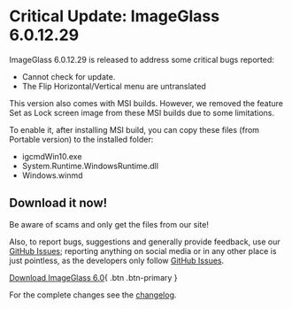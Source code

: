 # Critical Update: ImageGlass 6.0.12.29

ImageGlass 6.0.12.29 is released to address some critical bugs reported:
- Cannot check for update.
- The Flip Horizontal/Vertical menu are untranslated

This version also comes with MSI builds. However, we removed the feature Set as Lock screen image from these MSI builds due to some limitations.

To enable it, after installing MSI build, you can copy these files (from Portable version) to the installed folder:
- igcmdWin10.exe
- System.Runtime.WindowsRuntime.dll
- Windows.winmd


## Download it now!
Be aware of scams and only get the files from our site! 

Also, to report bugs, suggestions and generally provide feedback, use our [GitHub Issues](https://github.com/d2phap/ImageGlass/issues); reporting anything on social media or in any other place is just pointless, as the developers only follow [GitHub Issues](https://github.com/d2phap/ImageGlass/issues).


[Download ImageGlass 6.0](https://imageglass.org/download){ .btn .btn-primary }


For the complete changes see the [changelog](https://github.com/d2phap/ImageGlass/releases/tag/6.0.12.29).
